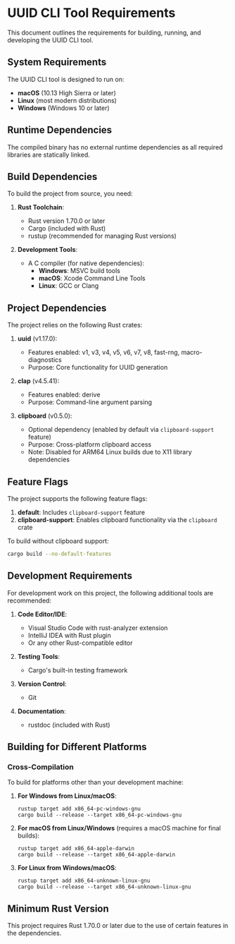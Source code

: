 # UUID CLI Tool Requirements

This document outlines the requirements for building, running, and developing the UUID CLI tool.

## System Requirements

The UUID CLI tool is designed to run on:

- **macOS** (10.13 High Sierra or later)
- **Linux** (most modern distributions)
- **Windows** (Windows 10 or later)

## Runtime Dependencies

The compiled binary has no external runtime dependencies as all required libraries are statically linked.

## Build Dependencies

To build the project from source, you need:

1. **Rust Toolchain**:
   - Rust version 1.70.0 or later
   - Cargo (included with Rust)
   - rustup (recommended for managing Rust versions)

2. **Development Tools**:
   - A C compiler (for native dependencies):
     - **Windows**: MSVC build tools
     - **macOS**: Xcode Command Line Tools
     - **Linux**: GCC or Clang

## Project Dependencies

The project relies on the following Rust crates:

1. **uuid** (v1.17.0):
   - Features enabled: v1, v3, v4, v5, v6, v7, v8, fast-rng, macro-diagnostics
   - Purpose: Core functionality for UUID generation

2. **clap** (v4.5.41):
   - Features enabled: derive
   - Purpose: Command-line argument parsing

3. **clipboard** (v0.5.0):
   - Optional dependency (enabled by default via `clipboard-support` feature)
   - Purpose: Cross-platform clipboard access
   - Note: Disabled for ARM64 Linux builds due to X11 library dependencies

## Feature Flags

The project supports the following feature flags:

1. **default**: Includes `clipboard-support` feature
2. **clipboard-support**: Enables clipboard functionality via the `clipboard` crate

To build without clipboard support:
```bash
cargo build --no-default-features
```

## Development Requirements

For development work on this project, the following additional tools are recommended:

1. **Code Editor/IDE**:
   - Visual Studio Code with rust-analyzer extension
   - IntelliJ IDEA with Rust plugin
   - Or any other Rust-compatible editor

2. **Testing Tools**:
   - Cargo's built-in testing framework

3. **Version Control**:
   - Git

4. **Documentation**:
   - rustdoc (included with Rust)

## Building for Different Platforms

### Cross-Compilation

To build for platforms other than your development machine:

1. **For Windows from Linux/macOS**:
   ```
   rustup target add x86_64-pc-windows-gnu
   cargo build --release --target x86_64-pc-windows-gnu
   ```

2. **For macOS from Linux/Windows** (requires a macOS machine for final builds):
   ```
   rustup target add x86_64-apple-darwin
   cargo build --release --target x86_64-apple-darwin
   ```

3. **For Linux from Windows/macOS**:
   ```
   rustup target add x86_64-unknown-linux-gnu
   cargo build --release --target x86_64-unknown-linux-gnu
   ```

## Minimum Rust Version

This project requires Rust 1.70.0 or later due to the use of certain features in the dependencies.